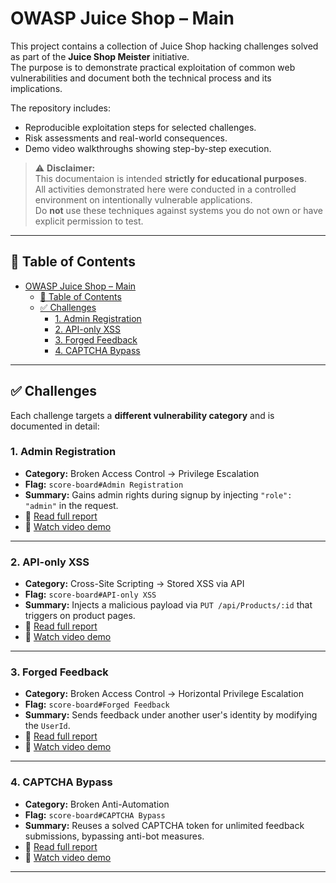 # OWASP Juice Shop – Main

This project contains a collection of Juice Shop hacking challenges solved as part of the **Juice Shop Meister** initiative.  
The purpose is to demonstrate practical exploitation of common web vulnerabilities and document both the technical process and its implications.

The repository includes:
- Reproducible exploitation steps for selected challenges.
- Risk assessments and real-world consequences.
- Demo video walkthroughs showing step-by-step execution.


> ⚠️ **Disclaimer:**  
> This documentaion is intended **strictly for educational purposes**.  
> All activities demonstrated here were conducted in a controlled environment on intentionally vulnerable applications.  
> Do **not** use these techniques against systems you do not own or have explicit permission to test.

---

## 📘 Table of Contents

- [OWASP Juice Shop – Main](#owasp-juice-shop--main)
  - [📘 Table of Contents](#-table-of-contents)
  - [✅ Challenges](#-challenges)
    - [1. Admin Registration](#1-admin-registration)
    - [2. API-only XSS](#2-api-only-xss)
    - [3. Forged Feedback](#3-forged-feedback)
    - [4. CAPTCHA Bypass](#4-captcha-bypass)

---


## ✅ Challenges

Each challenge targets a **different vulnerability category** and is documented in detail:

### 1. Admin Registration
- **Category:** Broken Access Control → Privilege Escalation
- **Flag:** `score-board#Admin Registration`
- **Summary:** Gains admin rights during signup by injecting `"role": "admin"` in the request.
- 📄 [Read full report](docs/owasp-juice-shop/challenges/admin-registration.md)  
- 🎥 [Watch video demo](https://www.loom.com/share/927a884d9b18462ca6f5155743559850?sid=574d181f-dd2e-4af7-a48b-a1279c48c437)

---

### 2. API-only XSS
- **Category:** Cross-Site Scripting → Stored XSS via API
- **Flag:** `score-board#API-only XSS`
- **Summary:** Injects a malicious payload via `PUT /api/Products/:id` that triggers on product pages.
- 📄 [Read full report](docs/owasp-juice-shop/challenges/api-only-xss.md)  
- 🎥 [Watch video demo](https://www.loom.com/share/bc30952ee16a4076a4a5eb6b184616e1?sid=9e7a4c05-8dd3-4dcd-a6cb-75d3e9d1fe2c)

---

### 3. Forged Feedback
- **Category:** Broken Access Control → Horizontal Privilege Escalation
- **Flag:** `score-board#Forged Feedback`
- **Summary:** Sends feedback under another user's identity by modifying the `UserId`.
- 📄 [Read full report](docs/owasp-juice-shop/challenges/forged-feedback.md)  
- 🎥 [Watch video demo](https://www.loom.com/share/a740a5ef424e4c4985a02cdcbe4761d6?sid=6e2ab31e-a2c2-439f-a5b9-caf40871707b)

---

### 4. CAPTCHA Bypass
- **Category:** Broken Anti-Automation  
- **Flag:** `score-board#CAPTCHA Bypass`  
- **Summary:** Reuses a solved CAPTCHA token for unlimited feedback submissions, bypassing anti-bot measures.  
- 📄 [Read full report](docs/owasp-juice-shop/challenges/captcha-bypass.md)  
- 🎥 [Watch video demo](https://www.loom.com/share/61e8371a3ed447cc9ed6270ffead11cd?sid=a9cb9be7-d181-4765-9c18-745fcd1b1047)

---